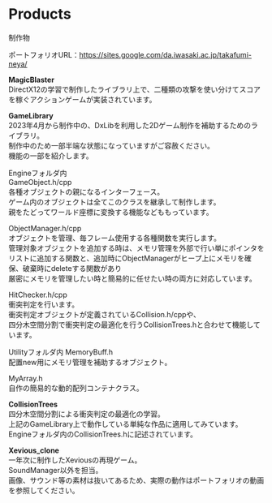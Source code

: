 # Products
制作物

ポートフォリオURL：https://sites.google.com/da.iwasaki.ac.jp/takafumi-neya/

**MagicBlaster**  
DirectX12の学習で制作したライブラリ上で、二種類の攻撃を使い分けてスコアを稼ぐアクションゲームが実装されています。

**GameLibrary**  
2023年4月から制作中の、DxLibを利用した2Dゲーム制作を補助するためのライブラリ。  
制作中のため一部半端な状態になっていますがご容赦ください。  
機能の一部を紹介します。  

Engineフォルダ内  
GameObject.h/cpp  
各種オブジェクトの親になるインターフェース。  
ゲーム内のオブジェクトは全てこのクラスを継承して制作します。  
親をたどってワールド座標に変換する機能などももっています。  

ObjectManager.h/cpp  
オブジェクトを管理、毎フレーム使用する各種関数を実行します。  
管理対象オブジェクトを追加する時は、メモリ管理を外部で行い単にポインタをリストに追加する関数と、追加時にObjectManagerがヒープ上にメモリを確保、破棄時にdeleteする関数があり  
厳密にメモリを管理したい時と簡易的に任せたい時の両方に対応しています。  

HitChecker.h/cpp  
衝突判定を行います。  
衝突判定オブジェクトが定義されているCollision.h/cppや、  
四分木空間分割で衝突判定の最適化を行うCollisionTrees.hと合わせて機能しています。  

Utilityフォルダ内
MemoryBuff.h  
配置new用にメモリ管理を補助するオブジェクト。  

MyArray.h  
自作の簡易的な動的配列コンテナクラス。  


**CollisionTrees**  
四分木空間分割による衝突判定の最適化の学習。  
上記のGameLibrary上で動作している単純な作品に適用してみています。
Engineフォルダ内のCollisionTrees.hに記述されています。  

**Xevious_clone**  
一年次に制作したXeviousの再現ゲーム。  
SoundManager以外を担当。  
画像、サウンド等の素材は抜いてあるため、実際の動作はポートフォリオの動画を参照してください。
